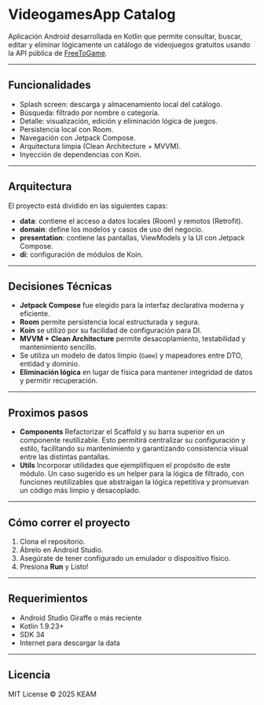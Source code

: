 # VideogamesApp Catalog

Aplicación Android desarrollada en Kotlin que permite consultar, buscar, editar y eliminar lógicamente un catálogo de videojuegos gratuitos usando la API pública de [FreeToGame](https://www.freetogame.com/api/).

---

## Funcionalidades

- Splash screen: descarga y almacenamiento local del catálogo.
- Búsqueda: filtrado por nombre o categoría.
- Detalle: visualización, edición y eliminación lógica de juegos.
- Persistencia local con Room.
- Navegación con Jetpack Compose.
- Arquitectura limpia (Clean Architecture + MVVM).
- Inyección de dependencias con Koin.

---

## Arquitectura

El proyecto está dividido en las siguientes capas:

- **data**: contiene el acceso a datos locales (Room) y remotos (Retrofit).
- **domain**: define los modelos y casos de uso del negocio.
- **presentation**: contiene las pantallas, ViewModels y la UI con Jetpack Compose.
- **di**: configuración de módulos de Koin.

---

## Decisiones Técnicas

- **Jetpack Compose** fue elegido para la interfaz declarativa moderna y eficiente.
- **Room** permite persistencia local estructurada y segura.
- **Koin** se utilizó por su facilidad de configuración para DI.
- **MVVM + Clean Architecture** permite desacoplamiento, testabilidad y mantenimiento sencillo.
- Se utiliza un modelo de datos limpio (`Game`) y mapeadores entre DTO, entidad y dominio.
- **Eliminación lógica** en lugar de física para mantener integridad de datos y permitir recuperación.

---

## Proximos pasos

- **Components** Refactorizar el Scaffold y su barra superior en un componente reutilizable. Esto permitirá centralizar su configuración y estilo, facilitando su mantenimiento y garantizando consistencia visual entre las distintas pantallas.
- **Utils** Incorporar utilidades que ejemplifiquen el propósito de este módulo. Un caso sugerido es un helper para la lógica de filtrado, con funciones reutilizables que abstraigan la lógica repetitiva y promuevan un código más limpio y desacoplado.

---

## Cómo correr el proyecto

1. Clona el repositorio.
2. Ábrelo en Android Studio.
3. Asegúrate de tener configurado un emulador o dispositivo físico.
4. Presiona **Run** y Listo!

---

## Requerimientos

- Android Studio Giraffe o más reciente
- Kotlin 1.9.23+
- SDK 34
- Internet para descargar la data

---

## Licencia

MIT License © 2025 KEAM